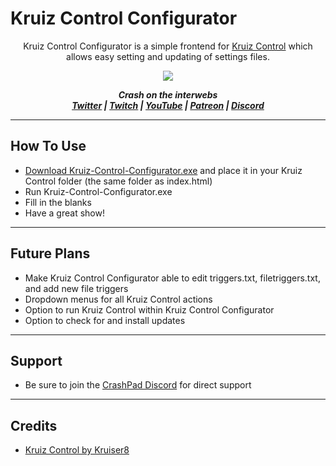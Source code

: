 # Kruiz Control Configurator

<p align="center">Kruiz Control Configurator is a simple frontend for <a href="https://github.com/Kruiser8/Kruiz-Control">Kruiz Control</a> which allows easy setting and updating of settings files.</p>

<p align="center"><img src="https://user-images.githubusercontent.com/51434502/82869996-0f9e8300-9ee4-11ea-9a7e-e5a2ad1c7187.png"></p>

<p align="center"><i><b>
  Crash on the interwebs<br>
  <a href="https://twitter.com/CrashKoeck">Twitter</a> |
  <a href="https://twitch.tv/CrashKoeck">Twitch</a> |
  <a href="https://youtube.com/Crashkoeck">YouTube</a> |
  <a href="https://patreon.com/Crashkoeck">Patreon</a> |
  <a href="https://discord.gg/zyS2jbJ">Discord</a>
</b></i></p>

***

## How To Use
- <a href="https://github.com/CrashKoeck/Kruiz-Control-Configurator/releases">Download Kruiz-Control-Configurator.exe</a> and place it in your Kruiz Control folder (the same folder as index.html)
- Run Kruiz-Control-Configurator.exe
- Fill in the blanks
- Have a great show!

***

## Future Plans
- Make Kruiz Control Configurator able to edit triggers.txt, filetriggers.txt, and add new file triggers
- Dropdown menus for all Kruiz Control actions
- Option to run Kruiz Control within Kruiz Control Configurator
- Option to check for and install updates

***

## Support
- Be sure to join the <a href="https://discord.gg/zyS2jbJ">CrashPad Discord</a> for direct support

***

## Credits
- <a href="https://github.com/Kruiser8/Kruiz-Control">Kruiz Control by Kruiser8</a>
